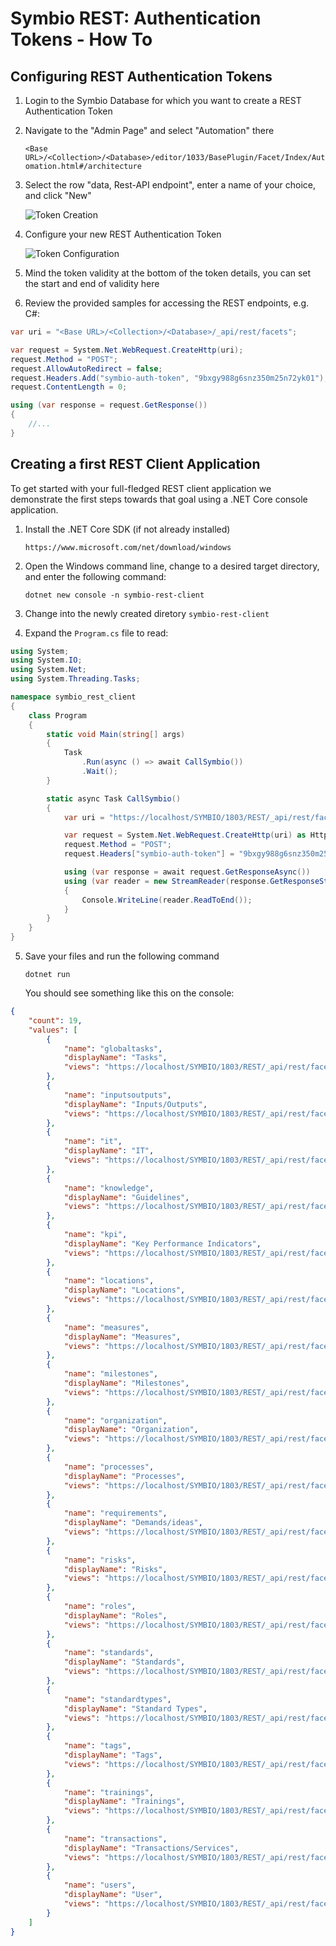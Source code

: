 # Symbio REST: Authentication Tokens - How To

## Configuring REST Authentication Tokens

1. Login to the Symbio Database for which you want to create a REST Authentication Token

2. Navigate to the "Admin Page" and select "Automation" there

   `<Base URL>/<Collection>/<Database>/editor/1033/BasePlugin/Facet/Index/Automation.html#/architecture`

3. Select the row "data, Rest-API endpoint", enter a name of your choice, and click "New"

   ![Token Creation](img/01-Create_Token.png "Token Creation")

4. Configure your new REST Authentication Token

   ![Token Configuration](img/02-Configure_Token.png "Token CreConfigurationation")

5. Mind the token validity at the bottom of the token details, you can set the start and end of validity here

6. Review the provided samples for accessing the REST endpoints, e.g. C#:

```c#
var uri = "<Base URL>/<Collection>/<Database>/_api/rest/facets";

var request = System.Net.WebRequest.CreateHttp(uri);
request.Method = "POST";
request.AllowAutoRedirect = false;
request.Headers.Add("symbio-auth-token", "9bxgy988g6snz350m25n72yk01");
request.ContentLength = 0;

using (var response = request.GetResponse())
{
    //...
}
```

## Creating a first REST Client Application

To get started with your full-fledged REST client application we demonstrate the first steps towards that goal using a .NET Core console application.

1. Install the .NET Core SDK (if not already installed)

   `https://www.microsoft.com/net/download/windows`

2. Open the Windows command line, change to a desired target directory, and enter the following command:

   `dotnet new console -n symbio-rest-client`

3. Change into the newly created diretory `symbio-rest-client`

4. Expand the `Program.cs` file to read:

```c#
using System;
using System.IO;
using System.Net;
using System.Threading.Tasks;

namespace symbio_rest_client
{
    class Program
    {
        static void Main(string[] args)
        {
            Task
                .Run(async () => await CallSymbio())
                .Wait();
        }

        static async Task CallSymbio()
        {
            var uri = "https://localhost/SYMBIO/1803/REST/_api/rest/facets";

            var request = System.Net.WebRequest.CreateHttp(uri) as HttpWebRequest;
            request.Method = "POST";
            request.Headers["symbio-auth-token"] = "9bxgy988g6snz350m25n72yk01";

            using (var response = await request.GetResponseAsync())
            using (var reader = new StreamReader(response.GetResponseStream()))
            {
                Console.WriteLine(reader.ReadToEnd());
            }
        }
    }
}
```

5. Save your files and run the following command

   `dotnet run`

   You should see something like this on the console:

```json
{
    "count": 19,
    "values": [
        {
            "name": "globaltasks",
            "displayName": "Tasks",
            "views": "https://localhost/SYMBIO/1803/REST/_api/rest/facets/globaltasks/views"
        },
        {
            "name": "inputsoutputs",
            "displayName": "Inputs/Outputs",
            "views": "https://localhost/SYMBIO/1803/REST/_api/rest/facets/inputsoutputs/views"
        },
        {
            "name": "it",
            "displayName": "IT",
            "views": "https://localhost/SYMBIO/1803/REST/_api/rest/facets/it/views"
        },
        {
            "name": "knowledge",
            "displayName": "Guidelines",
            "views": "https://localhost/SYMBIO/1803/REST/_api/rest/facets/knowledge/views"
        },
        {
            "name": "kpi",
            "displayName": "Key Performance Indicators",
            "views": "https://localhost/SYMBIO/1803/REST/_api/rest/facets/kpi/views"
        },
        {
            "name": "locations",
            "displayName": "Locations",
            "views": "https://localhost/SYMBIO/1803/REST/_api/rest/facets/locations/views"
        },
        {
            "name": "measures",
            "displayName": "Measures",
            "views": "https://localhost/SYMBIO/1803/REST/_api/rest/facets/measures/views"
        },
        {
            "name": "milestones",
            "displayName": "Milestones",
            "views": "https://localhost/SYMBIO/1803/REST/_api/rest/facets/milestones/views"
        },
        {
            "name": "organization",
            "displayName": "Organization",
            "views": "https://localhost/SYMBIO/1803/REST/_api/rest/facets/organization/views"
        },
        {
            "name": "processes",
            "displayName": "Processes",
            "views": "https://localhost/SYMBIO/1803/REST/_api/rest/facets/processes/views"
        },
        {
            "name": "requirements",
            "displayName": "Demands/ideas",
            "views": "https://localhost/SYMBIO/1803/REST/_api/rest/facets/requirements/views"
        },
        {
            "name": "risks",
            "displayName": "Risks",
            "views": "https://localhost/SYMBIO/1803/REST/_api/rest/facets/risks/views"
        },
        {
            "name": "roles",
            "displayName": "Roles",
            "views": "https://localhost/SYMBIO/1803/REST/_api/rest/facets/roles/views"
        },
        {
            "name": "standards",
            "displayName": "Standards",
            "views": "https://localhost/SYMBIO/1803/REST/_api/rest/facets/standards/views"
        },
        {
            "name": "standardtypes",
            "displayName": "Standard Types",
            "views": "https://localhost/SYMBIO/1803/REST/_api/rest/facets/standardtypes/views"
        },
        {
            "name": "tags",
            "displayName": "Tags",
            "views": "https://localhost/SYMBIO/1803/REST/_api/rest/facets/tags/views"
        },
        {
            "name": "trainings",
            "displayName": "Trainings",
            "views": "https://localhost/SYMBIO/1803/REST/_api/rest/facets/trainings/views"
        },
        {
            "name": "transactions",
            "displayName": "Transactions/Services",
            "views": "https://localhost/SYMBIO/1803/REST/_api/rest/facets/transactions/views"
        },
        {
            "name": "users",
            "displayName": "User",
            "views": "https://localhost/SYMBIO/1803/REST/_api/rest/facets/users/views"
        }
    ]
}
```